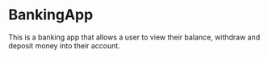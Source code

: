 # BankingApp
This is a banking app that allows a user to view their balance, withdraw and deposit money into their account.

